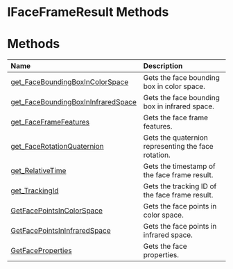 IFaceFrameResult Methods  
========================  

<span id="publicmethodsSection"></span>

Methods  
=======  

<table>
<colgroup>
<col width="30%" />
<col width="60%" />
</colgroup>
<thead>
<tr class="header">
<th align="left">Name</th>
<th align="left">Description</th>
</tr>
</thead>
<tbody>
<tr class="odd">
<td align="left"><a href="Methods/get.md">get_FaceBoundingBoxInColorSpace</a></td>
<td align="left">Gets the face bounding box in color space.</td>
</tr>
<tr class="even">
<td align="left"><a href="Methods/get.md">get_FaceBoundingBoxInInfraredSpace</a></td>
<td align="left">Gets the face bounding box in infrared space.</td>
</tr>
<tr class="odd">
<td align="left"><a href="Methods/get_FaceFrameFeatures_Method.md">get_FaceFrameFeatures</a></td>
<td align="left">Gets the face frame features.</td>
</tr>
<tr class="even">
<td align="left"><a href="Methods/get_FaceRotationQuaternion.md">get_FaceRotationQuaternion</a></td>
<td align="left">Gets the quaternion representing the face rotation.</td>
</tr>
<tr class="odd">
<td align="left"><a href="Methods/get_RelativeTime_Method.md">get_RelativeTime</a></td>
<td align="left">Gets the timestamp of the face frame result.</td>
</tr>
<tr class="even">
<td align="left"><a href="Methods/get_TrackingId_Method.md">get_TrackingId</a></td>
<td align="left">Gets the tracking ID of the face frame result.</td>
</tr>
<tr class="odd">
<td align="left"><a href="Methods/GetFacePointsInColorSpace.md">GetFacePointsInColorSpace</a></td>
<td align="left">Gets the face points in color space.</td>
</tr>
<tr class="even">
<td align="left"><a href="Methods/GetFacePointsInInfraredSpace.md">GetFacePointsInInfraredSpace</a></td>
<td align="left">Gets the face points in infrared space.</td>
</tr>
<tr class="odd">
<td align="left"><a href="Methods/GetFaceProperties_Method.md">GetFaceProperties</a></td>
<td align="left">Gets the face properties.</td>
</tr>
</tbody>
</table>



<!--Please do not edit the data in the comment block below.-->
<!--
TOCTitle : IFaceFrameResult Methods
RLTitle : IFaceFrameResult Methods
KeywordK : IFaceFrameResult interface, methods
KeywordA : Methods.T:Microsoft.Kinect.face.IFaceFrameResult
AssetID : Methods.T:Microsoft.Kinect.face.IFaceFrameResult
Locale : en-us
CommunityContent : 1
TargetOS : Windows
TopicType : kbSyntax
DocSet : K4Wv2
ProjType : K4Wv2Proj
Technology : Kinect for Windows
Product : Kinect for Windows SDK v2
productversion : 20
-->
